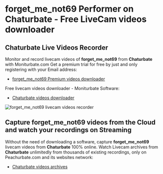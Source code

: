 # forget_me_not69 Performer on Chaturbate - Free LiveCam videos downloader

## Chaturbate Live Videos Recorder

Monitor and record livecam videos of **forget_me_not69** from **Chaturbate** with Moniturbate.com
Get a premium trial for free by just and only registering with your Email address:
* [forget_me_not69 Premium videos downloader](https://moniturbate.com/request-demo-licence-key.html)

Free livecam videos downloader - Moniturbate Software:
* [Chaturbate videos downloader](https://moniturbate.com/moniturbate-download-software.html)

![forget_me_not69 livecam videos recorder](https://peachurnet.com/templates/moniturbate-software.png)


## Capture forget_me_not69 videos from the Cloud and watch your recordings on Streaming

Without the need of downloading a software, capture **forget_me_not69** livecam videos from **Chaturbate** 100% online.
Watch Livecam archives from **Chaturbate** unlimitedly from thousands of existing recordings, only on Peachurbate.com and its websites network:
* [Chaturbate videos archives](https://peachurnet.com/)